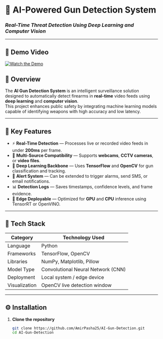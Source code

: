 # 🧠 AI-Powered Gun Detection System
### _Real-Time Threat Detection Using Deep Learning and Computer Vision_

---

## 🎥 Demo Video

[![Watch the Demo](https://img.youtube.com/vi/giGKg2BMJmU/maxresdefault.jpg)](https://www.youtube.com/watch?v=giGKg2BMJmU)



## 🚀 Overview
The **AI Gun Detection System** is an intelligent surveillance solution designed to automatically detect firearms in **real-time** video feeds using **deep learning** and **computer vision**.  
This project enhances public safety by integrating machine learning models capable of identifying weapons with high accuracy and low latency.

---

## 🎯 Key Features
- ⚡ **Real-Time Detection** — Processes live or recorded video feeds in under **200ms** per frame.  
- 🎥 **Multi-Source Compatibility** — Supports **webcams**, **CCTV cameras**, or **video files**.  
- 🧩 **Deep Learning Backbone** — Uses **TensorFlow** and **OpenCV** for gun classification and tracking.  
- 🔔 **Alert System** — Can be extended to trigger alarms, send SMS, or email notifications.  
- 📊 **Detection Logs** — Saves timestamps, confidence levels, and frame evidence.  
- 🧠 **Edge Deployable** — Optimized for **GPU** and **CPU** inference using TensorRT or OpenVINO.

---

## 🧬 Tech Stack
| Category | Technology Used |
|-----------|-----------------|
| Language | Python |
| Frameworks | TensorFlow, OpenCV |
| Libraries | NumPy, Matplotlib, Pillow |
| Model Type | Convolutional Neural Network (CNN) |
| Deployment | Local system / edge device |
| Visualization | OpenCV live detection window |

---

## ⚙️ Installation

1. **Clone the repository**
   ```bash
   git clone https://github.com/AmirPasha25/AI-Gun-Detection.git
   cd AI-Gun-Detection
